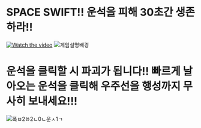 # SPACE SWIFT!! 운석을 피해 30초간 생존하라!!
[![Watch the video](https://img.youtube.com/vi/T-D1KVIuvjA/maxresdefault.jpg)](https://youtu.be/GtLxqeUJ0Vw)
![게임설명배경](https://user-images.githubusercontent.com/65847457/101317489-f5395f00-38a1-11eb-8fed-11dcf7d64098.png)
# 운석을 클릭할 시 파괴가 됩니다!! 빠르게 날아오는 운석을 클릭해 우주선을 행성까지 무사히 보내세요!!!
![폭ㅂ2ㅀ2ㄴ0ㄴ운ㅅ1ㄱ](https://user-images.githubusercontent.com/65847457/101317641-37fb3700-38a2-11eb-95d9-d495fb168bad.png)
